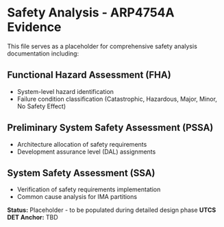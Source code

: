 # Safety Analysis - ARP4754A Evidence

This file serves as a placeholder for comprehensive safety analysis documentation including:

## Functional Hazard Assessment (FHA)
- System-level hazard identification
- Failure condition classification (Catastrophic, Hazardous, Major, Minor, No Safety Effect)

## Preliminary System Safety Assessment (PSSA)
- Architecture allocation of safety requirements
- Development assurance level (DAL) assignments

## System Safety Assessment (SSA)
- Verification of safety requirements implementation
- Common cause analysis for IMA partitions

**Status:** Placeholder - to be populated during detailed design phase
**UTCS DET Anchor:** TBD